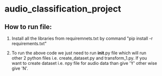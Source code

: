 # audio_classification_project
## How to run file:
1. Install all the libraries from requiremnets.txt by command "pip install -r requirements.txt"


2. To run the above code we just need to run __init__.py file which will run other 2 python files i.e. create_dataset.py and transform_1.py. If you want to create dataset i.e. npy file for audio data than give 'Y' other wise give 'N'.
